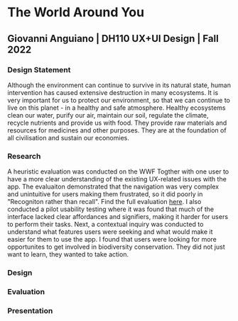# The World Around You

## Giovanni Anguiano | DH110 UX+UI Design | Fall 2022

### Design Statement

Although the environment can continue to survive in its natural state, human intervention has caused extensive destruction in many ecosystems. It is very important for us to protect our environment, so that we can continue to live on this planet - in a healthy and safe atmosphere. Healthy ecosystems clean our water, purify our air, maintain our soil, regulate the climate, recycle nutrients and provide us with food. They provide raw materials and resources for medicines and other purposes. They are at the foundation of all civilisation and sustain our economies.

### Research 

A heuristic evaluation was conducted on the WWF Togther with one user to have a more clear understanding of the existing UX-related issues with the app. The evaluaiton demonstrated that the navigation was very complex and unintuitive for users making them frustrated, so it did poorly in "Recogniton rather than recall". Find the full evaluation [here](https://github.com/giovannianguiano1/DH110-F22-Gio/blob/main/assignment01/README.md). I also conducted a pilot usability testing where it was found that much of the interface lacked clear affordances and signifiers, making it harder for users to perform their tasks. Next, a contextual inquiry was conducted to understand what features users were seeking and what would make it easier for them to use the app. I found that users were looking for more opportunites to get involved in biodiversity conservation. They did not just want to learn, they wanted to take action. 



### Design



### Evaluation


### Presentation
